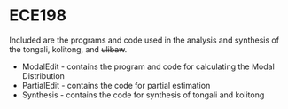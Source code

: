 # ECE198

Included are the programs and code used in the analysis and synthesis of the tongali, kolitong, and ~~ulibaw~~. 

* ModalEdit - contains the program and code for calculating the Modal Distribution
* PartialEdit - contains the code for partial estimation
* Synthesis - contains the code for synthesis of tongali and kolitong



